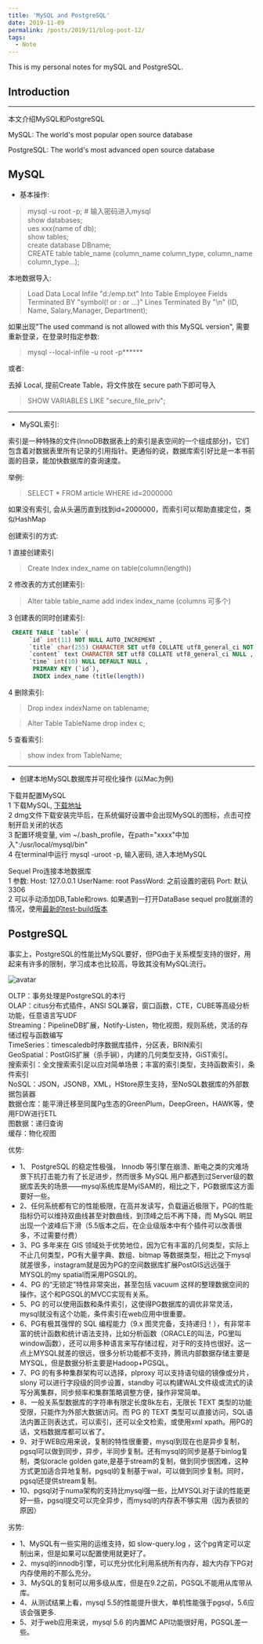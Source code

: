 ```yaml
---
title: 'MySQL and PostgreSQL'
date: 2019-11-09
permalink: /posts/2019/11/blog-post-12/
tags:
  - Note
---
```


This is my personal notes for mySQL and PostgreSQL.


Introduction
------------
------------
本文介绍MySQL和PostgreSQL

MySQL: The world's most popular open source database

PostgreSQL: The world's most advanced open source database

MySQL
------

* 基本操作:  
> mysql -u root -p; # 输入密码进入mysql  
> show databases;  
> ues xxx(name of db);  
> show tables;  
> create database DBname;  
> CREATE table table_name (column_name column_type, column_name column_type...);  

本地数据导入:  

 > Load Data Local Infile "d:/emp.txt" Into Table Employee Fields Terminated BY "symbol(! or : or ...)" Lines Terminated By "\n" (ID, Name, Salary,Manager, Department);

 如果出现"The used command is not allowed with this MySQL version", 需要重新登录，在登录时指定参数:
 > mysql --local-infile -u root -p******

 或者:

去掉 Local, 提前Create Table，将文件放在 secure path下即可导入
> SHOW VARIABLES LIKE "secure_file_priv";

---------------

* MySQL索引:

索引是一种特殊的文件(InnoDB数据表上的索引是表空间的一个组成部分)，它们包含着对数据表里所有记录的引用指针。更通俗的说，数据库索引好比是一本书前面的目录，能加快数据库的查询速度。

举例:  
> SELECT * FROM article WHERE id=2000000

如果没有索引, 会从头遍历直到找到id=2000000，而索引可以帮助直接定位，类似HashMap

创建索引的方式:  

1 直接创建索引

> Create Index index_name on table(column(length))

2 修改表的方式创建索引:

> Alter table table_name add index index_name (columns 可多个)

3 创建表的同时创建索引:

```SQL
 CREATE TABLE `table` (
      `id` int(11) NOT NULL AUTO_INCREMENT ,
      `title` char(255) CHARACTER SET utf8 COLLATE utf8_general_ci NOT NULL ,
      `content` text CHARACTER SET utf8 COLLATE utf8_general_ci NULL ,
      `time` int(10) NULL DEFAULT NULL ,
       PRIMARY KEY (`id`),
       INDEX index_name (title(length))
```

4 删除索引:  

> Drop index indexName on tablename;   

> Alter Table TableName drop index c;

5 查看索引:

> show index from TableName;

---------------

* 创建本地MySQL数据库并可视化操作 (以Mac为例)

下载并配置MySQL  
1 下载MySQL, [下载地址](https://dev.mysql.com/downloads/mysql/)  
2 dmg文件下载安装完毕后，在系统偏好设置中会出现MySQL的图标，点击可控制开启关闭的状态  
3 配置环境变量, vim ~/.bash_profile，在path="xxxx"中加入":/usr/local/mysql/bin"  
4 在terminal中运行 mysql -uroot -p, 输入密码, 进入本地MySQL

Sequel Pro连接本地数据库  
1 参数: Host: 127.0.0.1 UserName: root PassWord: 之前设置的密码 Port: 默认3306  
2 可以手动添加DB,Table和rows. 如果遇到一打开DataBase sequel pro就崩溃的情况，使用[最新的test-build版本](https://sequelpro.com/test-builds)


PostgreSQL
------

事实上，PostgreSQL的性能比MySQL要好，但PG由于关系模型支持的很好，用起来有许多的限制，学习成本也比较高，导致其没有MySQL流行。  

![avatar](https://pic2.zhimg.com/80/v2-c35e6b6ce2559302f17665ee1bd6bde5_hd.jpg)

OLTP：事务处理是PostgreSQL的本行  
OLAP：citus分布式插件，ANSI SQL兼容，窗口函数，CTE，CUBE等高级分析功能，任意语言写UDF  
Streaming：PipelineDB扩展，Notify-Listen，物化视图，规则系统，灵活的存储过程与函数编写  
TimeSeries：timescaledb时序数据库插件，分区表，BRIN索引  
GeoSpatial：PostGIS扩展（杀手锏），内建的几何类型支持，GiST索引。  
搜索索引：全文搜索索引足以应对简单场景；丰富的索引类型，支持函数索引，条件索引  
NoSQL：JSON，JSONB，XML，HStore原生支持，至NoSQL数据库的外部数据包装器  
数据仓库：能平滑迁移至同属Pg生态的GreenPlum，DeepGreen，HAWK等，使用FDW进行ETL  
图数据：递归查询  
缓存：物化视图  


优势:
* 1、 PostgreSQL 的稳定性极强， Innodb 等引擎在崩溃、断电之类的灾难场景下抗打击能力有了长足进步，然而很多 MySQL 用户都遇到过Server级的数据库丢失的场景——mysql系统库是MyISAM的，相比之下，PG数据库这方面要好一些。  
* 2、任何系统都有它的性能极限，在高并发读写，负载逼近极限下，PG的性能指标仍可以维持双曲线甚至对数曲线，到顶峰之后不再下降，而 MySQL 明显出现一个波峰后下滑（5.5版本之后，在企业级版本中有个插件可以改善很多，不过需要付费）  
* 3、PG 多年来在 GIS 领域处于优势地位，因为它有丰富的几何类型，实际上不止几何类型，PG有大量字典、数组、bitmap 等数据类型，相比之下mysql就差很多，instagram就是因为PG的空间数据库扩展PostGIS远远强于MYSQL的my spatial而采用PGSQL的。  
* 4、PG 的“无锁定”特性非常突出，甚至包括 vacuum 这样的整理数据空间的操作，这个和PGSQL的MVCC实现有关系。  
* 5、PG 的可以使用函数和条件索引，这使得PG数据库的调优非常灵活，mysql就没有这个功能，条件索引在web应用中很重要。  
* 6、PG有极其强悍的 SQL 编程能力（9.x 图灵完备，支持递归！），有非常丰富的统计函数和统计语法支持，比如分析函数（ORACLE的叫法，PG里叫window函数），还可以用多种语言来写存储过程，对于R的支持也很好。这一点上MYSQL就差的很远，很多分析功能都不支持，腾讯内部数据存储主要是MYSQL，但是数据分析主要是Hadoop+PGSQL。  
* 7、PG 的有多种集群架构可以选择，plproxy 可以支持语句级的镜像或分片，slony 可以进行字段级的同步设置，standby 可以构建WAL文件级或流式的读写分离集群，同步频率和集群策略调整方便，操作非常简单。  
* 8、一般关系型数据库的字符串有限定长度8k左右，无限长 TEXT 类型的功能受限，只能作为外部大数据访问。而 PG 的 TEXT 类型可以直接访问，SQL语法内置正则表达式，可以索引，还可以全文检索，或使用xml xpath。用PG的话，文档数据库都可以省了。
* 9、对于WEB应用来说，复制的特性很重要，mysql到现在也是异步复制，pgsql可以做到同步，异步，半同步复制。还有mysql的同步是基于binlog复制，类似oracle golden gate,是基于stream的复制，做到同步很困难，这种方式更加适合异地复制，pgsql的复制基于wal，可以做到同步复制。同时，pgsql还提供stream复制。
* 10、pgsql对于numa架构的支持比mysql强一些，比MYSQL对于读的性能更好一些，pgsql提交可以完全异步，而mysql的内存表不够实用（因为表锁的原因）


劣势:
* 1、MySQL有一些实用的运维支持，如 slow-query.log ，这个pg肯定可以定制出来，但是如果可以配置使用就更好了。
* 2、mysql的innodb引擎，可以充分优化利用系统所有内存，超大内存下PG对内存使用的不那么充分。
* 3、MySQL的复制可以用多级从库，但是在9.2之前，PGSQL不能用从库带从库。
* 4、从测试结果上看，mysql 5.5的性能提升很大，单机性能强于pgsql，5.6应该会强更多.
* 5、对于web应用来说，mysql 5.6 的内置MC API功能很好用，PGSQL差一些。
 